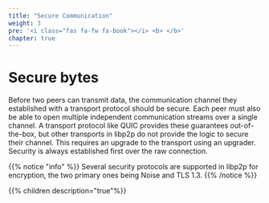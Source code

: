 ```yaml
---
title: "Secure Communication"
weight: 3
pre: '<i class="fas fa-fw fa-book"></i> <b> </b>'
chapter: true
---
```


# Secure bytes

Before two peers can transmit data, the communication channel they established 
with a transport protocol should be secure. Each peer must also be able to open 
multiple independent communication streams over a single channel. A transport 
protocol like QUIC provides these guarantees out-of-the-box, but other transports 
in libp2p do not provide the logic to secure their channel. 
This requires an upgrade to the transport using an upgrader.
Security is always established first over the raw connection. 

{{% notice "info" %}}
Several security protocols are supported in libp2p for encryption, the two primary 
ones being Noise and TLS 1.3.
{{% /notice %}}

{{% children description="true"%}}
